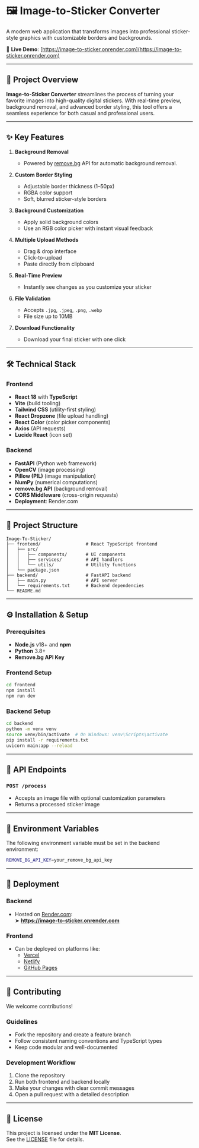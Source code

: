 # 🖼️ Image-to-Sticker Converter

A modern web application that transforms images into professional sticker-style graphics with customizable borders and backgrounds.

🔗 **Live Demo**: [https://image-to-sticker.onrender.com](https://image-to-sticker.onrender.com)

---

## 🚀 Project Overview

**Image-to-Sticker Converter** streamlines the process of turning your favorite images into high-quality digital stickers. With real-time preview, background removal, and advanced border styling, this tool offers a seamless experience for both casual and professional users.

---

## ✨ Key Features

1. **Background Removal**
   - Powered by [remove.bg](https://www.remove.bg/) API for automatic background removal.

2. **Custom Border Styling**
   - Adjustable border thickness (1–50px)
   - RGBA color support
   - Soft, blurred sticker-style borders

3. **Background Customization**
   - Apply solid background colors
   - Use an RGB color picker with instant visual feedback

4. **Multiple Upload Methods**
   - Drag & drop interface
   - Click-to-upload
   - Paste directly from clipboard

5. **Real-Time Preview**
   - Instantly see changes as you customize your sticker

6. **File Validation**
   - Accepts `.jpg`, `.jpeg`, `.png`, `.webp`
   - File size up to 10MB

7. **Download Functionality**
   - Download your final sticker with one click

---

## 🛠️ Technical Stack

### Frontend
- **React 18** with **TypeScript**
- **Vite** (build tooling)
- **Tailwind CSS** (utility-first styling)
- **React Dropzone** (file upload handling)
- **React Color** (color picker components)
- **Axios** (API requests)
- **Lucide React** (icon set)

### Backend
- **FastAPI** (Python web framework)
- **OpenCV** (image processing)
- **Pillow (PIL)** (image manipulation)
- **NumPy** (numerical computations)
- **remove.bg API** (background removal)
- **CORS Middleware** (cross-origin requests)
- **Deployment**: Render.com

---

## 📁 Project Structure

```
Image-To-Sticker/
├── frontend/                 # React TypeScript frontend
│   ├── src/
│   │   ├── components/       # UI components
│   │   ├── services/         # API handlers
│   │   └── utils/            # Utility functions
│   └── package.json
├── backend/                  # FastAPI backend
│   ├── main.py               # API server
│   └── requirements.txt      # Backend dependencies
└── README.md
```

---

## ⚙️ Installation & Setup

### Prerequisites
- **Node.js** v18+ and **npm**
- **Python** 3.8+
- **Remove.bg API Key**

### Frontend Setup
```bash
cd frontend
npm install
npm run dev
```

### Backend Setup
```bash
cd backend
python -m venv venv
source venv/bin/activate  # On Windows: venv\Scripts\activate
pip install -r requirements.txt
uvicorn main:app --reload
```

---

## 📡 API Endpoints

### `POST /process`
- Accepts an image file with optional customization parameters
- Returns a processed sticker image

---

## 🔐 Environment Variables

The following environment variable must be set in the backend environment:

```bash
REMOVE_BG_API_KEY=your_remove_bg_api_key
```

---

## 🚀 Deployment

### Backend
- Hosted on [Render.com](https://render.com):  
  ➤ **https://image-to-sticker.onrender.com**

### Frontend
- Can be deployed on platforms like:
  - [Vercel](https://vercel.com/)
  - [Netlify](https://www.netlify.com/)
  - [GitHub Pages](https://pages.github.com/)

---

## 🤝 Contributing

We welcome contributions!

### Guidelines
- Fork the repository and create a feature branch
- Follow consistent naming conventions and TypeScript types
- Keep code modular and well-documented

### Development Workflow
1. Clone the repository
2. Run both frontend and backend locally
3. Make your changes with clear commit messages
4. Open a pull request with a detailed description

---

## 📄 License

This project is licensed under the **MIT License**.  
See the [LICENSE](./LICENSE) file for details.